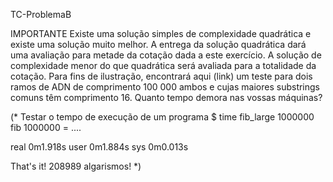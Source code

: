 TC-ProblemaB

IMPORTANTE
Existe uma solução simples de complexidade quadrática e existe uma solução muito melhor. 
A entrega da solução quadrática dará uma avaliação para metade da cotação dada a este exercício. 
A solução de complexidade menor do que quadrática será avaliada para a totalidade da cotação.
Para fins de ilustração, encontrará aqui (link) um teste para dois ramos de ADN de comprimento 100 000 ambos e cujas maiores substrings comuns têm comprimento 16. 
Quanto tempo demora nas vossas máquinas?

(*
Testar o tempo de execução de um programa
$ time fib_large 1000000
fib 1000000 = ....

real        0m1.918s
user        0m1.884s
sys        0m0.013s

That's it!  208989 algarismos!
*)